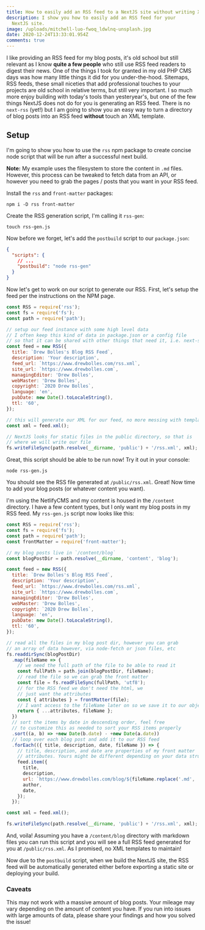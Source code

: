 ```yaml
---
title: How to easily add an RSS feed to a NextJS site without writing XML templates
description: I show you how to easily add an RSS feed for your
  NextJS site.
image: /uploads/mitchell-luo-fwoq_ldwlnq-unsplash.jpg
date: 2020-12-24T13:33:01.954Z
comments: true
---
```


I like providing an RSS feed for my blog posts, it's old school but still relevant as I know **quite a few people** who still use RSS feed readers to digest their news. One of the things I took for granted in my old PHP CMS days was how many little things it did for you under-the-hood. Sitemaps, RSS feeds, these small niceties that add professional touches to your projects are old school in relative terms, but still very important. I so much more enjoy building with today's tools than yesteryear's, but one of the few things NextJS does not do for you is generating an RSS feed. There is no `next-rss` (yet!) but I am going to show you an easy way to turn a directory of blog posts into an RSS feed **without** touch an XML template.

## Setup

I'm going to show you how to use the `rss` npm package to create concise node script that will be run after a successful next build.

**Note:** My example uses the filesystem to store the content in `.md` files. However, this process can be tweaked to fetch data from an API, or however you need to grab the pages / posts that you want in your RSS feed.

Install the `rss` and `front-matter` packages:

```
npm i -D rss front-matter
```

Create the RSS generation script, I'm calling it `rss-gen`:

```
touch rss-gen.js
```

Now before we forget, let's add the `postbuild` script to our `package.json`:

```json
{
  "scripts": {
    // ...
    "postbuild": "node rss-gen"
  }
}
```

Now let's get to work on our script to generate our RSS. First, let's setup the feed per the instructions on the NPM page.

```javascript
const RSS = require('rss');
const fs = require('fs');
const path = require('path');

// setup our feed instance with some high level data
// I often keep this kind of data in package.json or a config file
// so that it can be shared with other things that need it, i.e. next-seo
const feed = new RSS({
  title: `Drew Bolles's Blog RSS Feed`,
  description: 'Your description',
  feed_url: `https://www.drewbolles.com/rss.xml`,
  site_url: `https://www.drewbolles.com`,
  managingEditor: 'Drew Bolles',
  webMaster: 'Drew Bolles',
  copyright: `2020 Drew Bolles`,
  language: 'en',
  pubDate: new Date().toLocaleString(),
  ttl: '60',
});

// this will generate our XML for our feed, no more messing with templates!
const xml = feed.xml();

// NextJS looks for static files in the public directory, so that is
// where we will write our file
fs.writeFileSync(path.resolve(__dirname, 'public') + '/rss.xml', xml);
```

Great, this script should be able to be run now! Try it out in your console:

```
node rss-gen.js
```

You should see the RSS file generated at `/public/rss.xml`. Great! Now time to add your blog posts (or whatever content you want).

I'm using the NetlifyCMS and my content is housed in the `/content` directory. I have a few content types, but I only want my blog posts in my RSS feed. My `rss-gen.js` script now looks like this:

```javascript
const RSS = require('rss');
const fs = require('fs');
const path = require('path');
const frontMatter = require('front-matter');

// my blog posts live in `/content/blog`
const blogPostDir = path.resolve(__dirname, 'content', 'blog');

const feed = new RSS({
  title: `Drew Bolles's Blog RSS Feed`,
  description: 'Your description',
  feed_url: `https://www.drewbolles.com/rss.xml`,
  site_url: `https://www.drewbolles.com`,
  managingEditor: 'Drew Bolles',
  webMaster: 'Drew Bolles',
  copyright: `2020 Drew Bolles`,
  language: 'en',
  pubDate: new Date().toLocaleString(),
  ttl: '60',
});

// read all the files in my blog post dir, however you can grab
// an array of data however, via node-fetch or json files, etc
fs.readdirSync(blogPostDir)
  .map(fileName => {
    // we need the full path of the file to be able to read it
    const fullPath = path.join(blogPostDir, fileName);
    // read the file so we can grab the front matter
    const file = fs.readFileSync(fullPath, 'utf8');
    // for the RSS feed we don't need the html, we
    // just want the attributes
    const { attributes } = frontMatter(file);
    // I want access to the fileName later on so we save it to our object
    return { ...attributes, fileName };
  })
  // sort the items by date in descending order, feel free
  // to customize this as needed to sort your RSS items properly
  .sort((a, b) => +new Date(b.date) - +new Date(a.date))
  // loop over each blog post and add it to our RSS feed
  .forEach(({ title, description, date, fileName }) => {
    // title, description, and date are properties of my front matter
    // attributes. Yours might be different depending on your data structure
    feed.item({
      title,
      description,
      url: `https://www.drewbolles.com/blog/${fileName.replace('.md', '')}`,
      author,
      date,
    });
  });

const xml = feed.xml();

fs.writeFileSync(path.resolve(__dirname, 'public') + '/rss.xml', xml);
```

And, voila! Assuming you have a `/content/blog` directory with markdown files you can run this script and you will see a full RSS feed generated for you at `/public/rss.xml`. As I promised, no XML templates to maintain!

Now due to the `postbuild` script, when we build the NextJS site, the RSS feed will be automatically generated either before exporting a static site or deploying your build.

### Caveats

This may not work with a massive amount of blog posts. Your mileage may vary depending on the amount of content you have. If you run into issues with large amounts of data, please share your findings and how you solved the issue!
